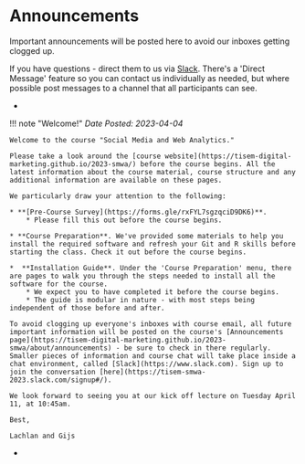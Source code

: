 # Announcements

Important announcements will be posted here to avoid our inboxes getting clogged up.

If you have questions - direct them to us via [Slack](https://tisem-smwa-2023.slack.com/). There's a 'Direct Message' feature so you can contact us individually as needed, but where possible post messages to a channel that all participants can see.

-
!!! note "Welcome!"
    *Date Posted: 2023-04-04*

    Welcome to the course "Social Media and Web Analytics."

    Please take a look around the [course website](https://tisem-digital-marketing.github.io/2023-smwa/) before the course begins. All the latest information about the course material, course structure and any additional information are available on these pages.

    We particularly draw your attention to the following:

    * **[Pre-Course Survey](https://forms.gle/rxFYL7sgzqciD9DK6)**.
        * Please fill this out before the course begins.

    * **Course Preparation**. We've provided some materials to help you install the required software and refresh your Git and R skills before starting the class. Check it out before the course begins.

    *  **Installation Guide**. Under the 'Course Preparation' menu, there are pages to walk you through the steps needed to install all the software for the course.
        * We expect you to have completed it before the course begins.
        * The guide is modular in nature - with most steps being independent of those before and after.

    To avoid clogging up everyone's inboxes with course email, all future important information will be posted on the course's [Announcements page](https://tisem-digital-marketing.github.io/2023-smwa/about/announcements) - be sure to check in there regularly. Smaller pieces of information and course chat will take place inside a chat environment, called [Slack](https://www.slack.com). Sign up to join the conversation [here](https://tisem-smwa-2023.slack.com/signup#/).

    We look forward to seeing you at our kick off lecture on Tuesday April 11, at 10:45am. 

    Best,

    Lachlan and Gijs

-

<!-- HERE IS AN EXAMPLE NOTE BOX -->
<!-- !!! note "YOUR NOTE NAME"
    *Date Posted: YOUR DATE*
    YOUR TEXT -->


<!-- * **Choose a Lab Section**: Please use [Canvas](https://canvas.uvt.nl/) to sign up for a Lab Section. If you have not chosen one by Thursday of week 1 at 5pm CEST, the instructors will allocate you to a section randomly. If you are allocated, there is no opportunity to change sections. -->